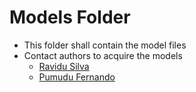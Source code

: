 # Models Folder

- This folder shall contain the model files
- Contact authors to acquire the models
    - [Ravidu Silva](mailto:ravidus.ac@gmail.com)
    - [Pumudu Fernando](mailto:pumudu.f@iit.ac.lk)